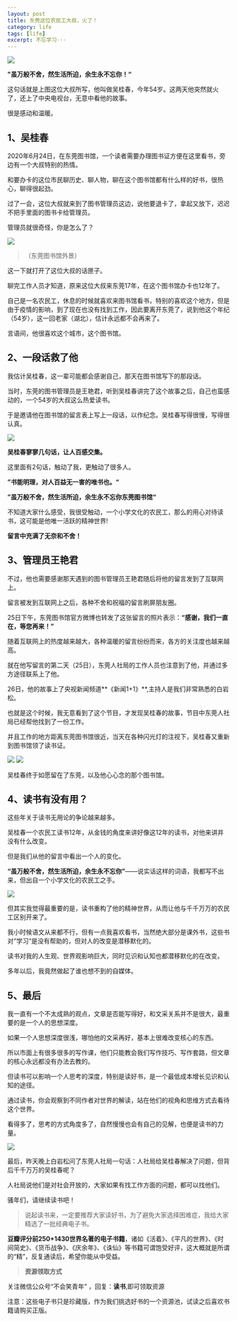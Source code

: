 ```yaml
---
layout: post
title: 东莞这位农民工大叔，火了！
category: life
tags: [life]
excerpt: 不忘学习···
---
```


![](http://favorites.ren/assets/images/2020/it/dashu/dashu01.jpg)

**"虽万般不舍，然生活所迫，余生永不忘你！“**

这句话就是上图这位大叔所写，他叫做吴桂春，今年54岁。这两天他突然就火了，还上了中央电视台，无意中看他的故事。

很是感动和温暖。

## 1、吴桂春

2020年6月24日，在东莞图书馆，一个读者需要办理图书证方便在这里看书，旁边有一个大叔特别的热情。

和要办卡的这位市民聊历史、聊人物，聊在这个图书馆都有什么样的好书，很热心，聊得很起劲。

过了一会，这位大叔就来到了图书管理员这边，说他要退卡了，拿起又放下，迟迟不把手里面的图书卡给管理员。

管理员就很奇怪，你是怎么了？

![](http://favorites.ren/assets/images/2020/it/dashu/dashu02.jpg)

>（东莞图书馆外景）

这一下就打开了这位大叔的话匣子。

聊完工作人员才知道，原来这位大叔来东莞17年，在这个图书馆办卡也12年了。

自己是一名农民工，休息的时候就喜欢来图书馆看书，特别的喜欢这个地方，但是由于疫情的影响，到了现在也没有找到工作，因此要离开东莞了，说到他这个年纪（54岁），这一回老家（湖北），估计永远都不会再来了。

言语间，他很喜欢这个城市，这个图书馆。

## 2、一段话救了他

我估计吴桂春，这一辈可能都会感谢自己，那天在图书馆写下的那段话。

当时，东莞的图书管理员是王艳君，听到吴桂春讲完了这个故事之后，自己也蛮感动的，一个54岁的大叔这么热爱读书。

于是邀请他在图书馆的留言表上写上一段话，以作纪念。吴桂春写得很慢，写得很认真。

![](http://favorites.ren/assets/images/2020/it/dashu/dashu03.jpg)

**吴桂春寥寥几句话，让人百感交集。**

这里面有2句话，触动了我，更触动了很多人。

**”书能明理，对人百益无一害的唯书也。“**

**”虽万般不舍，然生活所迫，余生永不忘你东莞图书馆“**

不知道大家什么感受，我很受触动，一个小学文化的农民工，那么的用心对待读书，这可能是他唯一活跃的精神世界!

**留言中充满了无奈和不舍！**

## 3、管理员王艳君

不过，他也需要感谢那天遇到的图书管理员王艳君随后将他的留言发到了互联网上。

留言被发到互联网上之后，各种不舍和祝福的留言刷屏朋友圈。

25日下午，东莞图书馆官方微博也转发了这张留言的照片表示：**“感谢，我们一直在，等您再来！”**

随着互联网上的热度越来越大，各种温暖的留言纷纷而来，各方的关注度也越来越高。

就在他写留言的第二天（25日），东莞人社局的工作人员也注意到了他，并通过多方途径联系上了他。

26日，他的故事上了央视新闻频道**《新闻1+1》**,主持人是我们非常熟悉的白岩松。

也就是这个时候，我无意看到了这个节目，才发现吴桂春的故事，节目中东莞人社局已经帮他找到了一份工作。

并且工作的地方距离东莞图书馆很近，当天在各种闪光灯的注视下，吴桂春又重新到图书馆领了读书证。

![](http://favorites.ren/assets/images/2020/it/dashu/dashu04.jpg)
![](http://favorites.ren/assets/images/2020/it/dashu/dashu05.jpg)

吴桂春终于如愿留在了东莞，以及他心心念的那个图书馆。

## 4、读书有没有用？

这些年关于读书无用论的争论越来越多。

吴桂春一个农民工读书12年，从金钱的角度来讲好像这12年的读书，对他来讲并没有什么改变。

但是我们从他的留言中看出一个人的变化。

**“虽万般不舍，然生活所迫，余生永不忘你”**——说实话这样的词语，我都写不出来，但出自一个小学文化的农民工之手。

![](http://favorites.ren/assets/images/2020/it/dashu/dashu06.jpg)

但其实我觉得最重要的是，读书重构了他的精神世界，从而让他与千千万万的农民工区别开来了。

我小时候语文从来都不行，但有一点我喜欢看书，当然绝大部分是课外书，这些书对”学习“是没有帮助的，但对人的改变是潜移默化的。

读书对我的人生观、世界观影响巨大，同时见识和认知也都潜移默化的在改变。

多年以后，我竟然做起了谁也想不到的自媒体。

## 5、最后

我一直有一个不太成熟的观点，文章是否能写得好，和文采关系并不是很大，最重要的是一个人的思想深度。

如果一个人思想深度很浅，哪怕他的文采再好，基本上很难改变核心的东西。

所以市面上有很多很多的写作课，他们只能教会我们写作技巧、写作套路，但文章的核心永远都没有办法去教的。

但读书可以影响一个人思考的深度，特别是读好书，是一个最低成本增长见识和认知的途径。

通过读书，你会观察到不同作者对世界的解读，站在他们的视角和思维方式去看待这个世界。

看得多了，思考的方式角度多了，自然慢慢也会有自己的见解，也便是读书的力量。

![](http://favorites.ren/assets/images/2020/it/dashu/dashu07.jpg)

最后，昨天晚上白岩松问了东莞人社局一句话：人社局给吴桂春解决了问题，但背后千千万万的吴桂春呢？

人社局说他们是对社会开放的，大家如果有找工作方面的问题，都可以找他们。

骚年们，请继续读书吧！


>说起读书来，一定要推荐大家读好书，为了避免大家选择困难症，我给大家精选了一批经典电子书。

**豆瓣评分前250+1430世界名著的电子书籍**，诸如《活着》、《平凡的世界》、《时间简史》、《货币战争》、《庆余年》、《诛仙》等书籍可谓饱受好评，这大概就是所谓的“精”，反复通读后，希望你能从中受益。

>**资源领取方式** 

关注微信公众号“不会笑青年” ，回复：**读书**,即可领取资源

注意：这些电子书只是珍藏版，作为我们挑选好书的一个资源池，试读之后喜欢书籍请购买正版。



